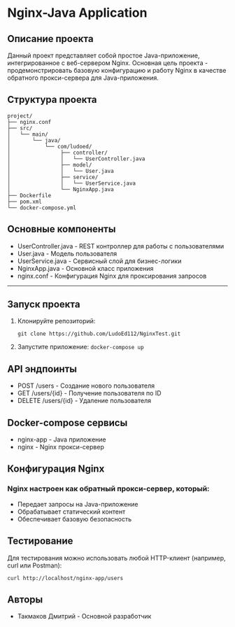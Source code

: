 # Nginx-Java Application

## Описание проекта

Данный проект представляет собой простое Java-приложение, интегрированное с веб-сервером Nginx. Основная цель проекта - продемонстрировать базовую конфигурацию и работу Nginx в качестве обратного прокси-сервера для Java-приложения.

## Структура проекта
```
project/
├── nginx.conf
├── src/
│   └── main/
│       └── java/
│           └── com/ludoed/
│                ├── controller/
│                │   └── UserController.java
│                ├── model/
│                │   └── User.java
│                ├── service/
│                │   └── UserService.java
│                └── NginxApp.java
├── Dockerfile
├── pom.xml
└── docker-compose.yml
```

## Основные компоненты

- UserController.java - REST контроллер для работы с пользователями
- User.java - Модель пользователя
- UserService.java - Сервисный слой для бизнес-логики
- NginxApp.java - Основной класс приложения
- nginx.conf - Конфигурация Nginx для проксирования запросов

---

## Запуск проекта

1. Клонируйте репозиторий:

    ``` git clone https://github.com/LudoEd112/NginxTest.git ```
2. Запустите приложение: ```docker-compose up```

## API эндпоинты

- POST /users - Создание нового пользователя
- GET /users/{id} - Получение пользователя по ID
- DELETE /users/{id} - Удаление пользователя

## Docker-compose сервисы

- nginx-app - Java приложение
- nginx - Nginx прокси-сервер

## Конфигурация Nginx
### Nginx настроен как обратный прокси-сервер, который:

- Передает запросы на Java-приложение
- Обрабатывает статический контент
- Обеспечивает базовую безопасность

## Тестирование
 Для тестирования можно использовать любой HTTP-клиент (например, curl или Postman):
    
``` curl http://localhost/nginx-app/users ```

## Авторы
- Такмаков Дмитрий - Основной разработчик